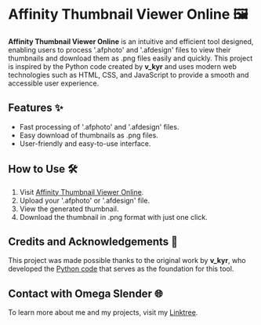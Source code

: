 # Affinity Thumbnail Viewer Online 🖼️
**Affinity Thumbnail Viewer Online** is an intuitive and efficient tool designed, enabling users to process '.afphoto' and '.afdesign' files to view their thumbnails and download them as .png files easily and quickly. This project is inspired by the Python code created by **v_kyr** and uses modern web technologies such as HTML, CSS, and JavaScript to provide a smooth and accessible user experience.

## Features ✨
- Fast processing of '.afphoto' and '.afdesign' files.
- Easy download of thumbnails as .png files.
- User-friendly and easy-to-use interface.

## How to Use 🛠️
1. Visit [Affinity Thumbnail Viewer Online](https://omega-slender.github.io/affinity-thumbnail-viewer-online/).
2. Upload your '.afphoto' or '.afdesign' file.
3. View the generated thumbnail.
4. Download the thumbnail in .png format with just one click.

## Credits and Acknowledgements 💖
This project was made possible thanks to the original work by **v_kyr**, who developed the [Python code](https://forum.affinity.serif.com/index.php?/topic/180457-afthumbs-extracting-png-thumbnails-from-afphoto-and-afdesign-files/) that serves as the foundation for this tool.

## Contact with Omega Slender 🌐
To learn more about me and my projects, visit my [Linktree](https://linktr.ee/omega_slender).
